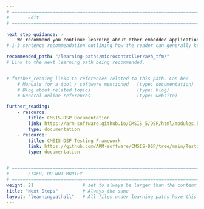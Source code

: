```yaml
---
# ================================================================================
#       Edit
# ================================================================================

next_step_guidance: >
    We recommend you continue learning about other embedded applications that are available for out-of-the-box use on AVH FVPs. The Learning Path on running TF-M tests on AVH FVPs is a great next step.
# 1-3 sentence recommendation outlining how the reader can generally keep learning about these topics, and a specific explanation of why the next step is being recommended.

recommended_path: "/learning-paths/microcontroller/avh_tfm/"
# Link to the next learning path being recommended.


# further_reading links to references related to this path. Can be:
    # Manuals for a tool / software mentioned   (type: documentation)
    # Blog about related topics                 (type: blog)
    # General online references                 (type: website) 

further_reading:
    - resource:
        title: CMSIS-DSP Documentation
        link: https://arm-software.github.io/CMSIS_5/DSP/html/modules.html
        type: documentation
    - resource:
        title: CMSIS-DSP Testing Framework
        link: https://github.com/ARM-software/CMSIS-DSP/tree/main/Testing
        type: documentation


# ================================================================================
#       FIXED, DO NOT MODIFY
# ================================================================================
weight: 21                  # set to always be larger than the content in this path, and one more than 'review'
title: "Next Steps"         # Always the same
layout: "learningpathall"   # All files under learning paths have this same wrapper
---
```

